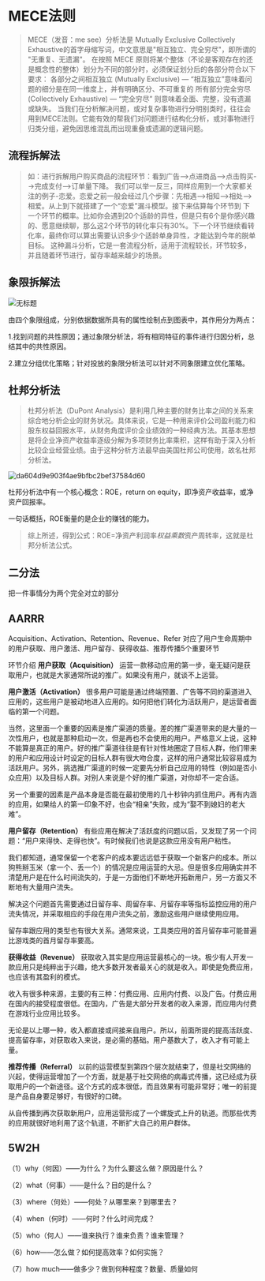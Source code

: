 # **MECE**法则

>MECE（发音：me see）分析法是 Mutually Exclusive Collectively Exhaustive的首字母缩写词，中文意思是"相互独立、完全穷尽"，即所谓的 "无重复、无遗漏"。
在按照 MECE 原则将某个整体（不论是客观存在的还是概念性的整体）划分为不同的部分时，必须保证划分后的各部分符合以下要求：
各部分之间相互独立 (Mutually Exclusive) — “相互独立”意味着问题的细分是在同一维度上，并有明确区分、不可重复的
所有部分完全穷尽 (Collectively Exhaustive) — “完全穷尽” 则意味着全面、完整，没有遗漏或缺失。
当我们在分析解决问题，或对复杂事物进行分明别类时，往往会用到MECE法则。它能有效的帮我们对问题进行结构化分析，或对事物进行归类分组，避免因思维混乱而出现重叠或遗漏的逻辑问题。

## **流程拆解法**

>如：进行拆解用户购买商品的流程环节：看到广告-->点进商品-->点击购买-->完成支付-->订单量下降。
我们可以举一反三，同样应用到一个大家都关注的例子-恋爱。恋爱之前一般会经过几个步骤：先相遇-->相知-->相处-->相爱。从上到下就搭建了一个“恋爱”漏斗模型。接下来估算每个环节到 下一个环节的概率。比如你会遇到20个适龄的异性，但是只有6个是你感兴趣的、愿意继续聊，那么这2个环节的转化率只有30%。下一个环节继续看转化率，最终你可以算出需要认识多少个适龄单身异性，才能达到今年的脱单目标。
这种漏斗分析，它是一套流程分析，适用于流程较长，环节较多，并且随着环节进行，留存率越来越少的场景。

## **象限拆解法**

![无标题](https://github.com/lddzbn/-data-analysis/assets/160203933/7eaf4612-42ab-4814-8fd4-03afbd2efbcf)

由四个象限组成，分别依据数据所具有的属性绘制点到图表中，其作用分为两点：

1.找到问题的共性原因；通过象限分析法，将有相同特征的事件进行归因分析，总结其中的共性原因。

2.建立分组优化策略；针对投放的象限分析法可以针对不同象限建立优化策略。

## **杜邦分析法**

>杜邦分析法（DuPont Analysis）是利用几种主要的财务比率之间的关系来综合地分析企业的财务状况。具体来说，它是一种用来评价公司盈利能力和股东权益回报水平，从财务角度评价企业绩效的一种经典方法。其基本思想是将企业净资产收益率逐级分解为多项财务比率乘积，这样有助于深入分析比较企业经营业绩。由于这种分析方法最早由美国杜邦公司使用，故名杜邦分析法。

![da604d9e903f4ae9bfbc2bef37584d60](https://github.com/lddzbn/-data-analysis/assets/160203933/79f46060-84f2-4862-aeaf-dcb4773f2cc2)

杜邦分析法中有一个核心概念：ROE，return on equity，即净资产收益率，或净资产回报率。

一句话概括，ROE衡量的是企业的赚钱的能力。

>综上所述，得到公式：ROE=净资产利润率*权益乘数*资产周转率，这就是杜邦分析法公式。

## **二分法**

把一件事情分为两个完全对立的部分

## **AARRR**

Acquisition、Activation、Retention、Revenue、Refer 对应了用户生命周期中的用户获取、用户激活、用户留存、获得收益、推荐传播5个重要环节

 环节介绍
**用户获取（Acquisition）**
运营一款移动应用的第一步，毫无疑问是获取用户，也就是大家通常所说的推广。如果没有用户，就谈不上运营。

**用户激活（Activation）**
很多用户可能是通过终端预置、广告等不同的渠道进入应用的，这些用户是被动地进入应用的。如何把他们转化为活跃用户，是运营者面临的第一个问题。

当然，这里面一个重要的因素是推广渠道的质量。差的推广渠道带来的是大量的一次性用户，也就是那种启动一次，但是再也不会使用的用户。严格意义上说，这种不能算是真正的用户。好的推广渠道往往是有针对性地圈定了目标人群，他们带来的用户和应用设计时设定的目标人群有很大吻合度，这样的用户通常比较容易成为活跃用户。另外，挑选推广渠道的时候一定要先分析自己应用的特性（例如是否小众应用）以及目标人群。对别人来说是个好的推广渠道，对你却不一定合适。

另一个重要的因素是产品本身是否能在最初使用的几十秒钟内抓住用户。再有内涵的应用，如果给人的第一印象不好，也会“相亲”失败，成为“娶不到媳妇的老大难”。

**用户留存（Retention）**
有些应用在解决了活跃度的问题以后，又发现了另一个问题：“用户来得快、走得也快”。有时候我们也说是这款应用没有用户粘性。

我们都知道，通常保留一个老客户的成本要远远低于获取一个新客户的成本。所以狗熊掰玉米（拿一个、丢一个）的情况是应用运营的大忌。但是很多应用确实并不清楚用户是在什么时间流失的，于是一方面他们不断地开拓新用户，另一方面又不断地有大量用户流失。

解决这个问题首先需要通过日留存率、周留存率、月留存率等指标监控应用的用户流失情况，并采取相应的手段在用户流失之前，激励这些用户继续使用应用。

留存率跟应用的类型也有很大关系。通常来说，工具类应用的首月留存率可能普遍比游戏类的首月留存率要高。

**获得收益（Revenue）**
获取收入其实是应用运营最核心的一块。极少有人开发一款应用只是纯粹出于兴趣，绝大多数开发者最关心的就是收入。即使是免费应用，也应该有其盈利的模式。

收入有很多种来源，主要的有三种：付费应用、应用内付费、以及广告。付费应用在国内的接受程度很低。在国内，广告是大部分开发者的收入来源，而应用内付费在游戏行业应用比较多。

无论是以上哪一种，收入都直接或间接来自用户。所以，前面所提的提高活跃度、提高留存率，对获取收入来说，是必需的基础。用户基数大了，收入才有可能上量。

**推荐传播（Referral）**
以前的运营模型到第四个层次就结束了，但是社交网络的兴起，使得运营增加了一个方面，就是基于社交网络的病毒式传播，这已经成为获取用户的一个新途径。这个方式的成本很低，而且效果有可能非常好；唯一的前提是产品自身要足够好，有很好的口碑。

从自传播到再次获取新用户，应用运营形成了一个螺旋式上升的轨道。而那些优秀的应用就很好地利用了这个轨道，不断扩大自己的用户群体。

## **5W2H**
（1）why（何因）——为什么？为什么要这么做？原因是什么？

（2）what（何事）——是什么？目的是什么？

（3）where（何处）——何处？从哪里来？到哪里去？

（4）when（何时）——何时？什么时间完成？

（5）who（何人）——谁来执行？谁来负责？谁来管理？

（6）how——怎么做？如何提高效率？如何实施？

（7）how much——做多少？做到何种程度？数量、质量如何
